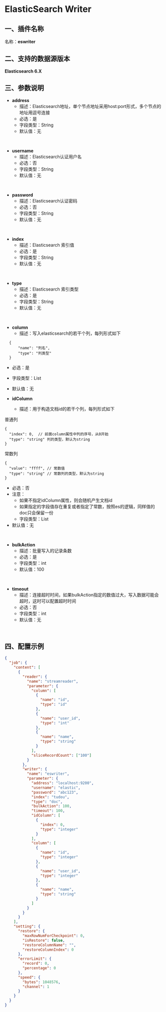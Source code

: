 # ElasticSearch Writer

<a name="c6v6n"></a>
## 一、插件名称
名称：**eswriter**<br />
<a name="jVb3v"></a>
## 二、支持的数据源版本
**Elasticsearch 6.X**<br />
<a name="2lzA4"></a>
## 三、参数说明<br />

- **address**
  - 描述：Elasticsearch地址，单个节点地址采用host:port形式，多个节点的地址用逗号连接
  - 必选：是
  - 字段类型：String
  - 默认值：无
<br />



- **username**
  - 描述：Elasticsearch认证用户名
  - 必选：否
  - 字段类型：String
  - 默认值：无
<br />


- **password**
  - 描述：Elasticsearch认证密码
  - 必选：否
  - 字段类型：String
  - 默认值：无
<br />


- **index**
  - 描述：Elasticsearch 索引值
  - 必选：是
  - 字段类型：String
  - 默认值：无
<br />


- **type**
  - 描述：Elasticsearch 索引类型
  - 必选：是
  - 字段类型：String
  - 默认值：无
<br />


- **column**
  - 描述：写入elasticsearch的若干个列，每列形式如下
```
  {
      "name": "列名",
      "type": "列类型"
  }
```

  - 必选：是
  - 字段类型：List
  - 默认值：无



- **idColumn**
  - 描述：用于构造文档id的若干个列，每列形式如下

普通列
```
{
  "index": 0,  // 前面column属性中列的序号，从0开始
  "type": "string" 列的类型，默认为string
}
```
常数列
```
{
  "value": "ffff", // 常数值
  "type": "string" // 常数列的类型，默认为string
}
```

  - 必选：否
  - 注意：
    - 如果不指定idColumn属性，则会随机产生文档id
    - 如果指定的字段值存在重复或者指定了常数，按照es的逻辑，同样值的doc只会保留一份
    - 字段类型：List
  - 默认值：无
<br />


- **bulkAction**
  - 描述：批量写入的记录条数
  - 必选：是
  - 字段类型：int
  - 默认值：100
<br />


- **timeout**
  - 描述：连接超时时间，如果bulkAction指定的数值过大，写入数据可能会超时，这时可以配置超时时间
  - 必选：否
  - 字段类型：int
  - 默认值：无
<br />


<a name="1LBc2"></a>
## 四、配置示例
```json
{
  "job": {
    "content": [
      {
        "reader": {
          "name": "streamreader",
          "parameter": {
            "column": [
              {
                "name": "id",
                "type": "id"
              },
              {
                "name": "user_id",
                "type": "int"
              },
              {
                "name": "name",
                "type": "string"
              }
            ],
            "sliceRecordCount": ["100"]
          }
        },
        "writer": {
          "name": "eswriter",
          "parameter": {
            "address": "localhost:9200",
            "username": "elastic",
            "password": "abc123",
            "index": "tudou",
            "type": "doc",
            "bulkAction": 100,
            "timeout": 100,
            "idColumn": [
              {
                "index": 0,
                "type": "integer"
              }
            ],
            "column": [
              {
                "name": "id",
                "type": "integer"
              },
              {
                "name": "user_id",
                "type": "integer"
              },
              {
                "name": "name",
                "type": "string"
              }
            ]
          }
        }
      }
    ],
    "setting": {
      "restore": {
        "maxRowNumForCheckpoint": 0,
        "isRestore": false,
        "restoreColumnName": "",
        "restoreColumnIndex": 0
      },
      "errorLimit": {
        "record": 0,
        "percentage": 0
      },
      "speed": {
        "bytes": 1048576,
        "channel": 1
      }
    }
  }
}
```
